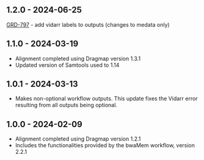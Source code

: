 ## 1.2.0 - 2024-06-25
[GRD-797](https://jira.oicr.on.ca/browse/GRD-797) - add vidarr labels to outputs (changes to medata only)
## 1.1.0 - 2024-03-19
- Alignment completed using Dragmap version 1.3.1
- Updated version of Samtools used to 1.14
## 1.0.1 - 2024-03-13
- Makes non-optional workflow outputs. This update fixes the Vidarr error resulting from all outputs being optional.
## 1.0.0 - 2024-02-09
- Alignment completed using Dragmap version 1.2.1
- Includes the functionalities provided by the bwaMem workflow, version 2.2.1